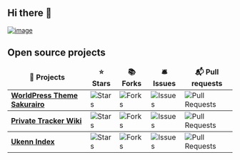 ## Hi there 👋

[![image](https://github.com/Ukenn2112/Ukenn2112/blob/master/UkennHello.gif)](https://ukenn.top)

## Open source projects
<table>
  <thead align="center">
    <tr border: none;>
      <td><b>🎁 Projects</b></td>
      <td><b>⭐ Stars</b></td>
      <td><b>📚 Forks</b></td>
      <td><b>🛎 Issues</b></td>
      <td><b>📬 Pull requests</b></td>
    </tr>
  </thead>
  <tbody>
    <tr>
	    <td><a href="https://github.com/mirai-mamori/Sakurairo"><b>WorldPress Theme Sakurairo</b></a></td>
      <td><img alt="Stars" src="https://img.shields.io/github/stars/mirai-mamori/Sakurairo?style=flat-square&labelColor=343b41"/></td>
      <td><img alt="Forks" src="https://img.shields.io/github/forks/mirai-mamori/Sakurairo?style=flat-square&labelColor=343b41"/></td>
      <td><img alt="Issues" src="https://img.shields.io/github/issues/mirai-mamori/Sakurairo?style=flat-square&labelColor=343b41"/></td>
      <td><img alt="Pull Requests" src="https://img.shields.io/github/issues-pr/mirai-mamori/Sakurairo?style=flat-square&labelColor=343b41"/></td>
    </tr>
   </tbody>
  <tbody>
    <tr>
	    <td><a href="https://github.com/Ukenn2112/PrivateTrackerWiki"><b>Private Tracker Wiki</b></a></td>
      <td><img alt="Stars" src="https://img.shields.io/github/stars/Ukenn2112/PrivateTrackerWiki?style=flat-square&labelColor=343b41"/></td>
      <td><img alt="Forks" src="https://img.shields.io/github/forks/Ukenn2112/PrivateTrackerWiki?style=flat-square&labelColor=343b41"/></td>
      <td><img alt="Issues" src="https://img.shields.io/github/issues/Ukenn2112/PrivateTrackerWiki?style=flat-square&labelColor=343b41"/></td>
      <td><img alt="Pull Requests" src="https://img.shields.io/github/issues-pr/Ukenn2112/PrivateTrackerWiki?style=flat-square&labelColor=343b41"/></td>
    </tr>
   </tbody>
  <tbody>
    <tr>
	    <td><a href="https://github.com/Ukenn2112/Ukenn-index"><b>Ukenn Index</b></a></td>
      <td><img alt="Stars" src="https://img.shields.io/github/stars/Ukenn2112/Ukenn-index?style=flat-square&labelColor=343b41"/></td>
      <td><img alt="Forks" src="https://img.shields.io/github/forks/Ukenn2112/Ukenn-index?style=flat-square&labelColor=343b41"/></td>
      <td><img alt="Issues" src="https://img.shields.io/github/issues/Ukenn2112/Ukenn-index?style=flat-square&labelColor=343b41"/></td>
      <td><img alt="Pull Requests" src="https://img.shields.io/github/issues-pr/Ukenn2112/Ukenn-index?style=flat-square&labelColor=343b41"/></td>
    </tr>
   </tbody>
</table>
<!--
**Ukenn2112/Ukenn2112** is a ✨ _special_ ✨ repository because its `README.md` (this file) appears on your GitHub profile.

Here are some ideas to get you started:

- 🔭 I’m currently working on ...
- 🌱 I’m currently learning ...
- 👯 I’m looking to collaborate on ...
- 🤔 I’m looking for help with ...
- 💬 Ask me about ...
- 📫 How to reach me: ...
- 😄 Pronouns: ...
- ⚡ Fun fact: ...
-->
